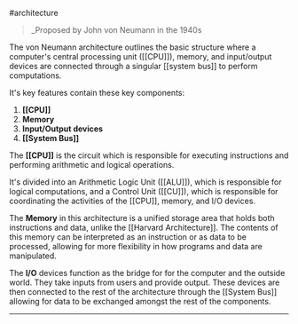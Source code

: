 #architecture

> _Proposed by John von Neumann in the 1940s

The von Neumann architecture outlines the basic structure where a computer's central processing unit ([[CPU]]), memory, and input/output devices are connected through a singular [[system bus]] to perform computations.

It's key features contain these key components:
1. **[[CPU]]**
2. **Memory**
3. **Input/Output devices**
4. **[[System Bus]]**

The **[[CPU]]** is the circuit which is responsible for executing instructions and performing arithmetic and logical operations. 

It's divided into an Arithmetic Logic Unit ([[ALU]]), which is responsible for logical computations, and a Control Unit ([[CU]]), which is responsible for coordinating the activities of the [[CPU]], memory, and I/O devices.

The **Memory** in this architecture is a unified storage area that holds both instructions and data, unlike the [[Harvard Architecture]]. The contents of this memory can be interpreted as an instruction or as data to be processed, allowing for more flexibility in how programs and data are manipulated.

The **I/O** devices function as the bridge for for the computer and the outside world. They take inputs from users and provide output. These devices are then connected to the rest of the architecture through the [[System Bus]] allowing for data to be exchanged amongst the rest of the components.

--- 